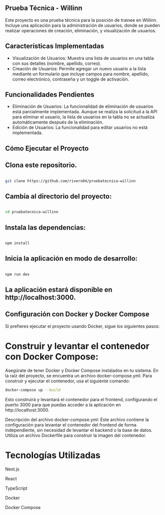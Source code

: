 ## Prueba Técnica - Willinn

Este proyecto es una prueba técnica para la posición de trainee en Willinn. Incluye una aplicación para la administración de usuarios, donde se pueden realizar operaciones de creación, eliminación, y visualización de usuarios.

## Características Implementadas

- Visualización de Usuarios: Muestra una lista de usuarios en una tabla con sus detalles (nombre, apellido, correo).
- Creación de Usuarios: Permite agregar un nuevo usuario a la lista mediante un formulario que incluye campos para nombre, apellido, correo electrónico, contraseña y un toggle de activación.

## Funcionalidades Pendientes

- Eliminación de Usuarios: La funcionalidad de eliminación de usuarios está parcialmente implementada. Aunque se realiza la solicitud a la API para eliminar el usuario, la lista de usuarios en la tabla no se actualiza automáticamente después de la eliminación.
- Edición de Usuarios: La funcionalidad para editar usuarios no está implementada.

## Cómo Ejecutar el Proyecto

## Clona este repositorio.

```bash

git clone https://github.com/rivero04/pruebatecnica-willinn
```
## Cambia al directorio del proyecto:
```bash

cd pruebatecnica-willinn
```
## Instala las dependencias:

```bash

npm install
```

## Inicia la aplicación en modo de desarrollo:

```bash

npm run dev
```

## La aplicación estará disponible en http://localhost:3000.

## Configuración con Docker y Docker Compose
Si prefieres ejecutar el proyecto usando Docker, sigue los siguientes pasos:

# Construir y levantar el contenedor con Docker Compose:
Asegúrate de tener Docker y Docker Compose instalados en tu sistema.
En la raíz del proyecto, se encuentra un archivo docker-compose.yml. Para construir y ejecutar el contenedor, usa el siguiente comando:
```bash
docker-compose up --build
```
Esto construirá y levantará el contenedor para el frontend, configurando el puerto 3000 para que puedas acceder a la aplicación en http://localhost:3000.

Descripción del archivo docker-compose.yml:
Este archivo contiene la configuración para levantar el contenedor del frontend de forma independiente, sin necesidad de levantar el backend o la base de datos. Utiliza un archivo Dockerfile para construir la imagen del contenedor.

# Tecnologías Utilizadas

Next.js

React

TypeScript

Docker

Docker Compose
